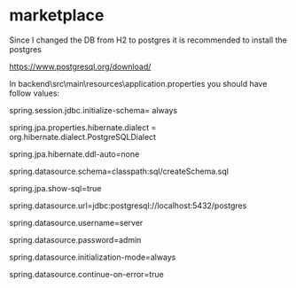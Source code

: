 # marketplace
Since I changed the DB from H2 to postgres it is recommended to install the postgres

https://www.postgresql.org/download/

In backend\src\main\resources\application.properties you should have follow values:

spring.session.jdbc.initialize-schema= always

spring.jpa.properties.hibernate.dialect = org.hibernate.dialect.PostgreSQLDialect

spring.jpa.hibernate.ddl-auto=none

spring.datasource.schema=classpath:sql/createSchema.sql



spring.jpa.show-sql=true

spring.datasource.url=jdbc:postgresql://localhost:5432/postgres

spring.datasource.username=server

spring.datasource.password=admin

spring.datasource.initialization-mode=always

spring.datasource.continue-on-error=true




